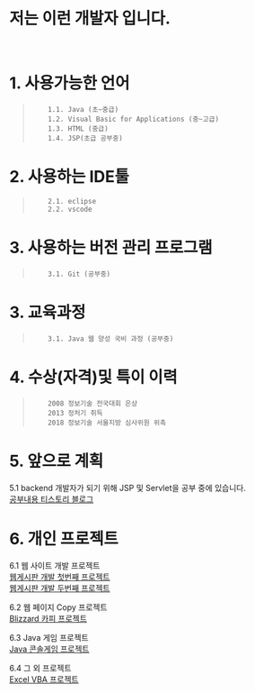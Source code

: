 <h1> 저는 이런 개발자 입니다.  </H1> <br>

# 1. 사용가능한 언어
>         1.1. Java (초~중급)
>         1.2. Visual Basic for Applications (중~고급)
>         1.3. HTML (중급) 
>         1.4. JSP(초급 공부중) 

# 2. 사용하는 IDE툴
>         2.1. eclipse
>         2.2. vscode

# 3. 사용하는 버전 관리 프로그램
>         3.1. Git (공부중)

# 3. 교육과정
>         3.1. Java 웹 양성 국비 과정 (공부중)

# 4. 수상(자격)및 특이 이력
>         2008 정보기술 전국대회 은상 
>         2013 정처기 취득
>         2018 정보기술 서울지방 심사위원 위촉 


# 5. 앞으로 계획
         
5.1 backend 개발자가 되기 위해 JSP 및 Servlet을 공부 중에 있습니다. <br>
         <a href="https://mr-cho.tistory.com">공부내용 티스토리 블로그</a> <br>
# 6. 개인 프로젝트

6.1 웹 사이트 개발 프로젝트 <br>
         <a href="https://www.youtube.com/watch?v=6TdxM1eMUjM&list=PL7lbzlpGZWO9cBDQF3Y7u34t9DEQmbQSf">웹게시판 개발 첫번째 프로젝트</a> <br>
        <a href="https://www.youtube.com/watch?v=Ivg1m_ZBfoE&list=PL7lbzlpGZWO9cBDQF3Y7u34t9DEQmbQSf&index=5">웹게시판 개발 두번째 프로젝트</a> <br>

6.2 웹 페이지 Copy 프로젝트 <br>
       <a href="https://www.youtube.com/watch?v=9TQnKm0fbQ4&list=PL7lbzlpGZWO9cBDQF3Y7u34t9DEQmbQSf&index=3">Blizzard 카피 프로젝트</a>

6.3 Java 게임 프로젝트 <br>
      <a href="https://www.youtube.com/watch?v=w5Gjw1J514w&list=PL7lbzlpGZWO9cBDQF3Y7u34t9DEQmbQSf&index=4">Java 콘솔게임 프로젝트</a>

6.4 그 외 프로젝트 <br>
     <a href="https://www.youtube.com/watch?v=78nQ30oVEds&list=PL7lbzlpGZWO9cBDQF3Y7u34t9DEQmbQSf&index=2">Excel VBA 프로젝트</a>


